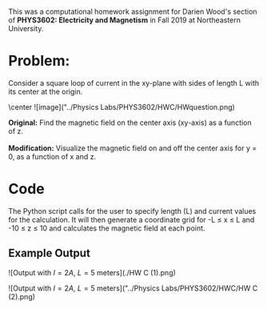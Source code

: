 This was a computational homework assignment for Darien Wood's section of **PHYS3602: Electricity and Magnetism** in Fall 2019 at Northeastern University.

Problem:
========

Consider a square loop of current in the xy-plane with sides of length L
with its center at the origin.

\center
![image]("../Physics Labs/PHYS3602/HWC/HWquestion.png)

**Original:** Find the magnetic field on the center axis (xy-axis) as a
function of z.\
\
**Modification:** Visualize the magnetic field on and off the center
axis for y = 0, as a function of x and z.


Code
====

The Python script calls for the user to specify length (L) and current values for the calculation. It will then generate a coordinate grid for -L ≤ x ≤ L and -10 ≤ z ≤ 10 and calculates the magnetic field at each point.

Example Output
--------------

![Output with $I = 2A$, $L = 5$
meters](./HW C (1).png)

![Output with $I = 2A$, $L = 5$
meters]("../Physics Labs/PHYS3602/HWC/HW C (2).png)
